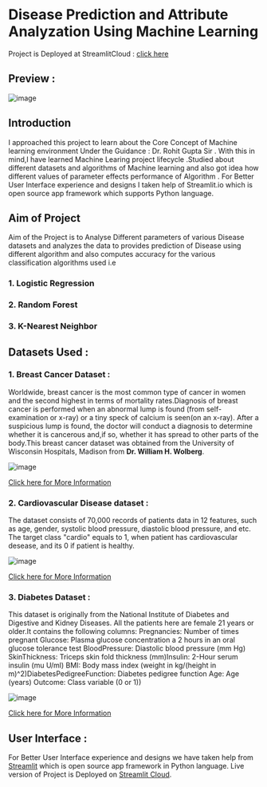 # Disease Prediction and Attribute Analyzation Using Machine Learning

Project is Deployed at StreamlitCloud : [click here](https://kushashu-1-disease-prediction-and-attribute-analyza-main-lyfd98.streamlitapp.com/)

## Preview : 
![image](https://user-images.githubusercontent.com/63491073/176184553-27d36432-2c8a-4542-9d5c-0e6bfec75e21.png)


## Introduction 
I approached this project to learn about the Core Concept of Machine learning environment Under the Guidance : Dr. Rohit Gupta Sir . With this in mind,I have learned Machine Learing project lifecycle .Studied about different datasets and algorithms of Machine learning and also got idea how different values of parameter effects performance of Algorithm . For Better User Interface experience and designs I taken help of Streamlit.io which is open source app framework which supports Python language.


## Aim of Project 
   Aim of the Project is to Analyse Different parameters of various Disease datasets and analyzes the data to provides prediction of Disease using different algorithm and also computes accuracy for the various classification algorithms used i.e 
### 1. Logistic Regression
### 2. Random Forest 
### 3. K-Nearest Neighbor

## Datasets Used : 
### 1. Breast Cancer Dataset :
Worldwide, breast cancer is the most common type of cancer in women and the second highest in terms of mortality rates.Diagnosis of breast cancer is performed when an abnormal lump is found (from self-examination or x-ray) or a tiny speck of calcium is seen(on an x-ray). After a suspicious lump is found, the doctor will conduct a diagnosis to determine whether it is cancerous and,if so, whether it has spread to other parts of the body.This breast cancer dataset was obtained from the University of Wisconsin Hospitals, Madison from **Dr. William H. Wolberg**. 

![image](https://user-images.githubusercontent.com/63491073/176186023-32fcca14-dc1a-4c5f-b37d-38b3152a8621.png)

[ Click here for More Information ](https://archive.ics.uci.edu/ml/datasets/Breast+Cancer+Wisconsin+%28Diagnostic%29)

### 2. Cardiovascular Disease dataset :
The dataset consists of 70,000 records of patients data in 12 features, such as age, gender, systolic blood pressure, diastolic blood pressure, and etc. The target class "cardio" equals to 1, when patient has cardiovascular desease, and its 0 if patient is healthy.

![image](https://user-images.githubusercontent.com/63491073/176186680-bb5fb717-95ce-44d5-85e7-4f2a5c75c7ce.png)

[ Click here for More Information  ](https://www.kaggle.com/datasets/sulianova/cardiovascular-disease-dataset)

### 3. Diabetes Dataset :
This dataset is originally from the National Institute of Diabetes and Digestive and Kidney Diseases. All the patients here are female 21 years or older.It contains the following columns: Pregnancies: Number of times pregnant Glucose: Plasma glucose concentration a 2 hours in an oral glucose tolerance test BloodPressure: Diastolic blood pressure (mm Hg) SkinThickness: Triceps skin fold thickness (mm)Insulin: 2-Hour serum insulin (mu U/ml) BMI: Body mass index (weight in kg/(height in m)^2)DiabetesPedigreeFunction: Diabetes pedigree function Age: Age (years) Outcome: Class variable (0 or 1))

![image](https://user-images.githubusercontent.com/63491073/176186949-3c0cc072-94f9-4941-8550-b629b943edaa.png)

[ Click here for More Information ](https://www.kaggle.com/datasets/mathchi/diabetes-data-set)

## User Interface : 
For Better User Interface experience and designs we have taken help from [Streamlit](https://streamlit.io/) which is open source app framework in Python language.
Live version of Project is Deployed on [Streamlit Cloud](https://streamlit.io/cloud).

